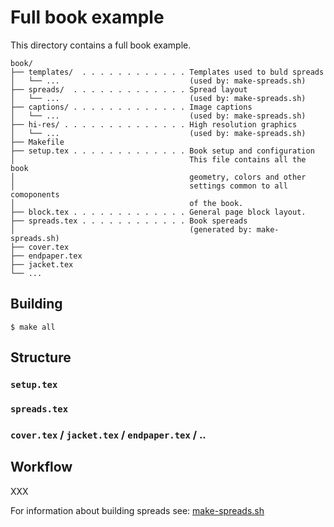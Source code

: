 Full book example
=================

This directory contains a full book example.

```
book/
├── templates/  . . . . . . . . . . . . Templates used to buld spreads
│   └── ...                             (used by: make-spreads.sh)
├── spreads/  . . . . . . . . . . . . . Spread layout
│   └── ...                             (used by: make-spreads.sh)
├── captions/ . . . . . . . . . . . . . Image captions
│   └── ...                             (used by: make-spreads.sh)
├── hi-res/ . . . . . . . . . . . . . . High resolution graphics
│   └── ...                             (used by: make-spreads.sh)
├── Makefile
├── setup.tex . . . . . . . . . . . . . Book setup and configuration
│                                       This file contains all the book
│                                       geometry, colors and other 
│                                       settings common to all comoponents 
│                                       of the book.
├── block.tex . . . . . . . . . . . . . General page block layout.
├── spreads.tex . . . . . . . . . . . . Book spereads
│                                       (generated by: make-spreads.sh)
├── cover.tex
├── endpaper.tex 
├── jacket.tex
└── ... 
```


Building
--------

```shell
$ make all
```


Structure
---------

### `setup.tex`

### `spreads.tex`

### `cover.tex` / `jacket.tex` / `endpaper.tex` / ..



Workflow
--------

XXX


For information about building spreads see: 
[make-spreads.sh](../../scripts/README.md)


<!-- vim:set ts=4 sw=4 nowrap : -->
